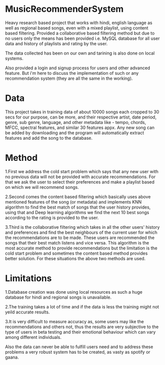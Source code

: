 # MusicRecommenderSystem
Heavy research based project that works with hindi, english language as well as regional based songs, even with a mixed playlist, using content based filtering. 
Provided a collaborative based filtering method but due to no users only the means has been provided i.e. MySQL database for all user data and history of playlists and rating by the user. 

The data collected has been on our own and tarining is also done on local systems.

Also provided a login and signup process for users and other advanced feature. But i'm here to discuss the implementation of such or any recommendation system (they are all the same in the working). 
# Data
This project takes in training data of about 10000 songs each cropped to 30 secs for our purpose, can be more, and their respective artist, date period, genre, sub genre, language, and other metadata like - tempo, chords, MFCC, spectral features, and similar 30 features appx. 
Any new song can be added by downloading and the program will automatically extract features and add the song to the database.
# Method
1.First we address the cold start problem which says that any new user with no previous data will not be provided with accurate recommendations. For that we ask the user to select their preferences and make a playlist based on which we will recommend songs.

2.Second comes the content based filtering which basically uses above mentioned features of the song (or metadata) and implements KNN algorithm to find the best match of songs that the user history provides, using that and Deep learning algorithms we find the next 10 best songs according to the rating is provided to the user.

3.Third is the collaborative filtering which takes in all the other users' history and preferences and find the best neighbours of the current user for which the recommendations are to be made. These users are recommended the songs that their best match listens and vice versa. This algorithm is the most accurate method to provide recommendations but the limitation is the cold start problem and sometimes the content based method provides better solution. For these situations the above two methods are used.
# Limitations 
1.Database creation was done using local resources as such a huge database for hindi and regional songs is unavailable.

2.The training takes a lot of time and if the data is less the training might not yeild accurate results.

3.It is very difficult to measure accuracy as, some users may like the recommendations and others not, thus the results are very subjective to the type of users in beta testing and their emotional behaviour which can vary among different individuals. 

Also the data can never be able to fulfill users need and to address these problems a very robust system has to be created, as vasty as spotify or gaana.
